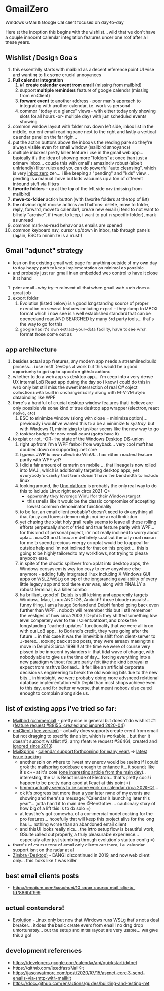 # GmailZero
Windows GMail &amp; Google Cal client focused on day-to-day

Here at the inception this begins with the wishlist... wild that we don't have a couple innocent calendar integration features under one roof after all these years.

## Wishlist / Design Goals
1. this essentially starts with mailbird as a decent reference point UI wise and wanting to fix some crucial annoyances
2. **Full calendar integration**
   1. #1 **create calendar event from email** (missing from mailbird)
   2. support **multiple reminders** feature of google calendar (missing from emClient)
   3. **forward event** to another address - poor man's approach to integrating with another calendar, i.e. work vs personal
   4. common "today at a glance" views - with either today only showing slots for all hours -or- multiple days with just scheduled events showing
3. common window layout with folder nav down left side, inbox list in the middle, current email reading pane next to the right and lastly a vertical calendar panel on the far right...
4. put the action buttons above the inbox vs the reading pane so they're always visible even for small window (mailbird annoyance)
5. multiple inboxes! pretty killer feature i use in the gmail web app... basically it's the idea of showing more "folders" at once than just a primary inbox... couple this with gmail's amazingly robust (albeit unfriendly) filter rules and you can do powerful "auto cleansing", which is very [inbox zero](https://en.wikipedia.org/wiki/Merlin_Mann) zen... i like keeping a "pending" and "kids" view... pending is a manual move but kids vacuums up a ton of different inbound stuff via filters
6. **favorite folders** - up at the top of the left side nav (missing from mailbird)
7. **move-to-folder** action button (with favorite folders at the top of list)
8. the obvious right mouse actions and buttons: delete, move to folder, reply, forward, move to calendar!, create new email (i tend to not want to blindly "archive", if i want to keep, i want to put in specific folder), mark as unread
9. common mark-as-read behavior as emails are opened
10. common keyboard nav, cursor up/down in inbox, tab through panels (again, ESC to minimize is a must!)

## Gmail "adjunct" strategy
- lean on the existing gmail web page for anything outside of my own day to day happy path to keep implementation as minimal as possible
- and probably just run gmail in an embedded web control to have it close it at hand
1. print email - why try to reinvent all that when gmail web such does a great job 
1. export folder
    1. Evolution (listed below) is a good longstanding source of proper execution on several features including export - they dump to MBOX format which i now see is a well established standard that can be opened and read AND SEARCHED by many 3rd party tools... that's the way to go for this
    1. google has it's own extract-your-data facility, have to see what format those come out as

## app architecture
1. besides actual app features, any modern app needs a streamlined build process... i use msft DevOps at work but this would be a good opportunity to get up to speed on github actions
2. whether to do a web app vs desktop app... i'm deep into a very dense UX internal LoB React app during the day so i know i could do this in web only but still miss the sweet intersection of real C# object collections with built in onchange/isdirty along with M-V-VM style databinding like WPF
3. there's a handful of crucial desktop window features that i believe are only possible via some kind of true desktop app wrapper (electron, react native, etc)
   1. ESC to minimize window (along with close = minimize option)... previously i would've wanted this to a be a minimize to _systray_, but with Windows 11, minimizing to taskbar seems like the new way to go
   2. taskbar badge for new email count (gotta have it)
4. to xplat or not, -OR- the state of the Windows Desktop DIS-union
   1. right up front i'm a WPF fanboi from wayback... very cool msft has doubled down on supporting .net core
   2. i guess UWP is now rolled into WinUI... has either reached feature parity with WPF yet?
   3. i did a fair amount of xamarin on mobile ... that lineage is now rolled into MAUI, which is additionally targeting desktop apps, yet everybody's cranky that team doesn't have the bandwidth to include linux
   4. looking around, the [Uno platform](https://platform.uno/) is probably the only real way to do this to include Linux right now circa 2021-Q4
      - apparenlty they leverage WinUI for their Windows target
      - this smells like it would be the classic compromise of accepting lowest common denominator functionality
   5. to be fair, an email client probably? doesn't need to do anything all that fancy and lowest denom might not be a real limitiation
   6. yet chasing the xplat holy grail really seems to leave all these rolling efforts perpetually short of tried and true feature parity with WPF... for this kind of personal project, i'm not really inclined to worry about xplat... macOS and Linux are definitely cool but the only real reason for me to spend precious energy on xplat would be to appeal for outside help and i'm not inclined for that on this project ... this is going to be highly tailored to my workflows, not trying to please anybody else.
   7. in spite of the chaotic spillover from xplat into desktop apps, the Windows ecosystem is way too cozy to envy anywhere else anymore - adding fully integrated linux including X-Windows GUI apps on WSL2/WSLg on top of the longstanding availability of every little legacy app and tool there ever was, along with FINALLY a robust Terminal, is a killer combo
   8. ha brilliant, good ol' [Delphi](https://www.embarcadero.com/products/delphi) is still kicking and apparently targets Windows, Mac, Linux AND iOS, Andoid!? those bloody rascals! ... funny thing, i am a huuge Borland and Delphi fanboi going back even further than WPF... nobody will remember this but i still remember the vestiges of how circa 2003 / Dephi 5 they shifted something low level completely over to the TClientDataSet, and broke the longstanding "cached updates" functionality that we were all in on with our LoB app... to Borland's credit, they were going after the future ... in this case it was the innevitible shift from client-server to 3-tiered... looking back at old posts, they were already making this move in Delphi 3 circa 1999!!! at the time we were of course very pissed to be innocent bystanders in that tidal wave of change, with nobody able to give us the time of day... forcing everything into a new paradigm without feature parity felt like the kind betrayal to expect from msft vs Borland... it felt like an artificial corporate decision vs engineering to break the old working bits due to the new bits... in hindsight, we were probably doing more advanced relational database implementation with Dephi than most shops achieve even to this day, and for better or worse, that meant nobody else cared enough to complain along side us.

## list of existing apps i've tried so far:
  - [Mailbird (commercial)](https://mailbird.com) - pretty nice in general but doesn't do wishlist #1 ([feature request #88155, created and ignored 2020-04](https://mailbird.featureupvote.com/suggestions/88155/calendar-convert-email-into-an-appointment-andor-task))
  - [emClient (free version)](https://www.emclient.com/) - actually does supports create event from email but not dragging to specific time slot, which is workable... but then it doesn't support wishlist #2, arrrg ([feature request #36464, created and ignored since 2013](https://forum.emclient.com/t/any-plans-to-support-multiple-reminders-for-calendar-events/36464))
  - [MailSpring](https://getmailspring.com/) - [calendar support forthcoming for many years](https://github.com/Foundry376/Mailspring/issues/199) => [latest issue tracking](https://community.getmailspring.com/t/calendar-support/85/13)
     - another spin on where to invest my energy would be seeing if i could grok the mailspring codebase enough to enhance it... it sounds like it's c++ at it's core ([one interesting article from the main dev](https://community.getmailspring.com/t/a-free-open-source-future-for-mailspring/484))... interesting, the UI is React inside of Electron... that's pretty cool! i happen to be pretty dang good at React at this point =)
     - [hmmm actually seems to be some work on calendar circa 2020-Q1](https://github.com/Foundry376/Mailspring/issues/1492)...
     - ok it's progress but more than a year later none of my events are showing and there's a message: "Calendar is launching later this year"... gotta hand it to main dev @BenGotow ... cautionary story of how big of a lift this is to do solo =)
     - at least he's got somewhat of a commercial model cooking for the pro features... hopefully that will keep this project alive for the long haul... nothing worse than an abandoned email client
     - and this UI looks really nice... the intro setup flow is beautiful work, GSuite called out properly, a truly pleasurable experience... especially after just stumbling through evolution's startup config =)
  - there's of course tons of email only clients out there, i.e. calendar support isn't on the radar at all
  - [Zimbra (Desktop)](https://www.zimbra.com/downloads/zimbra-desktop/) - DANG! discontinued in 2019, and now web client only... this looks like it was killer

## best email clients posts
- https://medium.com/issuehunt/10-open-source-mail-clients-fd7886bff999

## actual contenders!
- [Evolution](https://riseup.net/en/email/clients/evolution) - Linux only but now that Windows runs WSLg that's not a deal breaker... it does the basic create event from email! no drag drop unfortunately... but the setup and initial layout are very usable... will give this a go!

## development references
- https://developers.google.com/calendar/api/quickstart/dotnet
- https://github.com/jstedfast/MailKit
- https://jasonwatmore.com/post/2020/07/15/aspnet-core-3-send-emails-via-smtp-with-mailkit
- https://docs.github.com/en/actions/guides/building-and-testing-net
